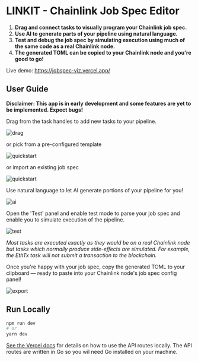 # LINKIT - Chainlink Job Spec Editor

1) <b>Drag and connect tasks to visually program your Chainlink job spec.</b>
2) <b>Use AI to generate parts of your pipeline using natural language.</b>
3) <b>Test and debug the job spec by simulating execution using much of the same code as a real Chainlink node.</b>
4) <b>The generated TOML can be copied to your Chainlink node and you're good to go!</b>

Live demo: https://jobspec-viz.vercel.app/

## User Guide

<b>Disclaimer: This app is in early development and some features are yet to be implemented. Expect bugs!</b>

Drag from the task handles to add new tasks to your pipeline.

![drag](https://github.com/PickleyD/jobspec-viz/assets/6655367/6718fdc9-4568-4154-a4ac-652300be7d3a)

or pick from a pre-configured template

![quickstart](https://github.com/PickleyD/jobspec-viz/assets/6655367/ca8d483d-b232-455d-986a-786489c2a50c)

or import an existing job spec

![quickstart](https://github.com/PickleyD/jobspec-viz/assets/6655367/de5901ec-8aad-4c42-bafc-e4332fb1b0ca)

Use natural language to let AI generate portions of your pipeline for you!

![ai](https://github.com/PickleyD/jobspec-viz/assets/6655367/78fe54a6-694c-4aca-a3a4-13e2af1f6ded)

Open the 'Test' panel and enable test mode to parse your job spec and enable you to simulate execution of the pipeline. 

![test](https://github.com/PickleyD/jobspec-viz/assets/6655367/1dc36d3f-84d8-49ab-ad09-54ce2cd17710)

<i>Most tasks are executed exactly as they would be on a real Chainlink node but tasks which normally produce side-effects are simulated. For example, the EthTx task will not submit a transaction to the blockchain.</i>

Once you're happy with your job spec, copy the generated TOML to your clipboard — ready to paste into your Chainlink node's job spec config panel!

![export](https://github.com/PickleyD/jobspec-viz/assets/6655367/586feb69-d9b1-472b-ad97-dc21395d9bd1)

## Run Locally

```bash
npm run dev
# or
yarn dev
```

[See the Vercel docs](https://vercel.com/docs/cli/dev) for details on how to use the API routes locally. The API routes are written in Go so you wil need Go installed on your machine.
